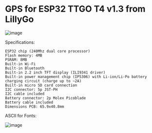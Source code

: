 # GPS for ESP32 TTGO T4 v1.3 from LillyGo 

![image](https://user-images.githubusercontent.com/31878095/111103954-c35b2700-8579-11eb-8a67-e59c4c10139d.png)

Specifications:

    ESP32 chip (240Mhz dual core processor)
    Flash memory: 4MB
    PSRAM: 8MB
    Built-in Wi-Fi
    Built-in Bluetooth
    Built-in 2.2 inch TFT display (ILI9341 driver)
    Built-in power management chip (IP5306) with Li-ion/Li-Po battery charging circuit (charge up to ~2A)
    Built-in micro SD card connection
    I2C connector: 5p JST-PH
    I2C cable included
    Battery connector: 2p Molex Picoblade
    Battery cable included
    Dimensions PCB: 65.9x40.8mm

ASCII for Fonts:

![image](https://user-images.githubusercontent.com/31878095/113403478-8b047700-93c8-11eb-945d-d2453c8c6a79.png)
